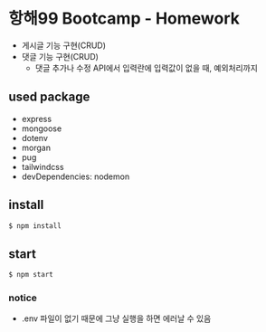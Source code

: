 # 항해99 Bootcamp - Homework

- 게시글 기능 구현(CRUD)
- 댓글 기능 구현(CRUD)
  - 댓글 추가나 수정 API에서 입력란에 입력값이 없을 때, 예외처리까지

## used package

- express
- mongoose
- dotenv
- morgan
- pug
- tailwindcss
- devDependencies: nodemon

## install

```bash
$ npm install
```

## start

```bash
$ npm start
```

### notice

- .env 파일이 없기 때문에 그냥 실행을 하면 에러날 수 있음
